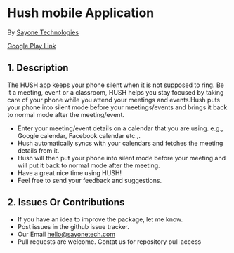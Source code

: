 # Hush mobile Application 

By [Sayone Technologies](http://www.sayonetech.com)

[Google Play Link](https://play.google.com/store/apps/details?id=com.sayone.hush&hl=en)


## 1. Description

The HUSH app keeps your phone silent when it is not supposed to ring. Be it a meeting, event or a classroom, HUSH helps you stay focused by taking care of your phone while you attend your meetings and events.Hush puts your phone into silent mode before your meetings/events and brings it back to normal mode after the meeting/event.
- Enter your meeting/event details on a calendar that you are using. e.g., Google calendar, Facebook calendar etc.,. 
- Hush automatically syncs with your calendars and fetches the meeting details from it.
- Hush will then put your phone into silent mode before your meeting and will put it back to normal mode after the meeting.
- Have a great nice time using HUSH! 
- Feel free to send your feedback and suggestions.



## 2. Issues Or Contributions

*  If you have an idea to improve the package, let me know. 
*  Post issues in the github issue tracker.
*  Our Email hello@sayonetech.com
*  Pull requests are welcome. Contat us for repository pull access


